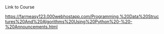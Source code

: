 Link to Course

https://farmeasy123.000webhostapp.com/Programming,%20Data%20Structures%20And%20Algorithms%20Using%20Python%20-%20-%20Announcements.html
